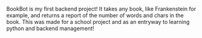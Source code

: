 BookBot is my first backend project!
It takes any book, like Frankenstein for example, and returns a report
of the number of words and chars in the book.
This was made for a school project and as an entryway to learning python
and backend management!
